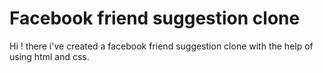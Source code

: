 # Facebook friend suggestion clone
Hi ! there i've created a facebook friend suggestion clone with the help of using html and css. 
